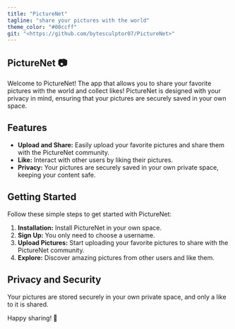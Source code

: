 ```yaml
---
title: "PictureNet"
tagline: "share your pictures with the world"
theme_color: "#00ccff"
git: "<https://github.com/bytesculptor07/PictureNet>"
---
```


## PictureNet 📷
Welcome to PictureNet! The app that allows you to share your favorite pictures with the world and collect likes! PictureNet is designed with your privacy in mind, ensuring that your pictures are securely saved in your own space.

## Features
- **Upload and Share:** Easily upload your favorite pictures and share them with the PictureNet community.
- **Like:** Interact with other users by liking their pictures.
- **Privacy:** Your pictures are securely saved in your own private space, keeping your content safe.

## Getting Started
Follow these simple steps to get started with PictureNet:

1. **Installation:** Install PictureNet in your own space.
2. **Sign Up:** You only need to choose a username.
3. **Upload Pictures:** Start uploading your favorite pictures to share with the PictureNet community.
4. **Explore:** Discover amazing pictures from other users and like them.

## Privacy and Security
Your pictures are stored securely in your own private space, and only a like to it is shared.

Happy sharing! 📸
